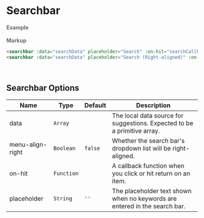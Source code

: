 # Searchbar

<tip-box border-left-color="#00B0F0">
  <i style="font-style: normal; font-weight: bold; color: dimgray">Example</i><br>
  <searchbar :data="searchData" placeholder="Search" :on-hit="searchCallback"></searchbar>
  <br>
  <searchbar :data="searchData" placeholder="Search (Right-aligned)" :on-hit="searchCallback" menu-align-right></searchbar>
</tip-box>

<tip-box border-left-color="black">
<i style="font-style: normal; font-weight: bold; color: dimgray">Markup</i>

``` html
<searchbar :data="searchData" placeholder="Search" :on-hit="searchCallback"></searchbar>
<searchbar :data="searchData" placeholder="Search (Right-aligned)" :on-hit="searchCallback" menu-align-right></searchbar>
```
</tip-box>
<br>

## Searchbar Options

Name | Type | Default | Description
---- | ---- | ------- | ------
data | `Array` || The local data source for suggestions. Expected to be a primitive array.
menu-align-right | `Boolean` | `false` | Whether the search bar's dropdown list will be right-aligned.
on-hit | `Function` || A callback function when you click or hit return on an item.
placeholder | `String` | `''` | The placeholder text shown when no keywords are entered in the search bar.
